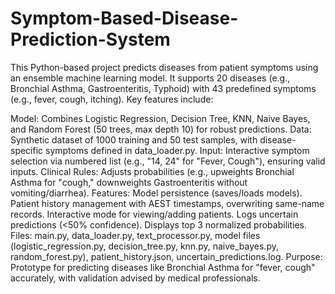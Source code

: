 # Symptom-Based-Disease-Prediction-System
This Python-based project predicts diseases from patient symptoms using an ensemble machine learning model. It supports 20 diseases (e.g., Bronchial Asthma, Gastroenteritis, Typhoid) with 43 predefined symptoms (e.g., fever, cough, itching). Key features include:

Model: Combines Logistic Regression, Decision Tree, KNN, Naive Bayes, and Random Forest (50 trees, max depth 10) for robust predictions.
Data: Synthetic dataset of 1000 training and 50 test samples, with disease-specific symptoms defined in data_loader.py.
Input: Interactive symptom selection via numbered list (e.g., "14, 24" for "Fever, Cough"), ensuring valid inputs.
Clinical Rules: Adjusts probabilities (e.g., upweights Bronchial Asthma for "cough," downweights Gastroenteritis without vomiting/diarrhea).
Features:
Model persistence (saves/loads models).
Patient history management with AEST timestamps, overwriting same-name records.
Interactive mode for viewing/adding patients.
Logs uncertain predictions (<50% confidence).
Displays top 3 normalized probabilities.
Files: main.py, data_loader.py, text_processor.py, model files (logistic_regression.py, decision_tree.py, knn.py, naive_bayes.py, random_forest.py), patient_history.json, uncertain_predictions.log.
Purpose: Prototype for predicting diseases like Bronchial Asthma for "fever, cough" accurately, with validation advised by medical professionals.
